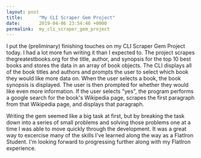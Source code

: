 ```yaml
---
layout: post
title:      "My CLI Scraper Gem Project"
date:       2019-04-06 23:54:46 +0000
permalink:  my_cli_scraper_gem_project
---
```



I put the (preliminary) finishing touches on my CLI Scraper Gem Project today.  I had a lot more fun writing it than I expected to.  The project scrapes thegreatestbooks.org for the title, author, and synopsis for the top 10 best books and stores the data in an array of book objects.  The CLI displays all of the book titles and authors and prompts the user to select which book they would like more data on.  When the user selects a book, the book synopsis is displayed.  The user is then prompted for whether they would like even more information.  If the user selects "yes", the program performs a google search for the book's Wikipedia page, scrapes the first paragraph from that Wikipedia page, and displays that paragraph.

Writing the gem seemed like a big task at first, but by breaking the task down into a series of small problems and solving those problems one at a time I was able to move quickly through the development.  It was a great way to excercise many of the skills I've learned along the way as a FlatIron Student.  I'm looking forward to progressing further along with my FlatIron experience.
